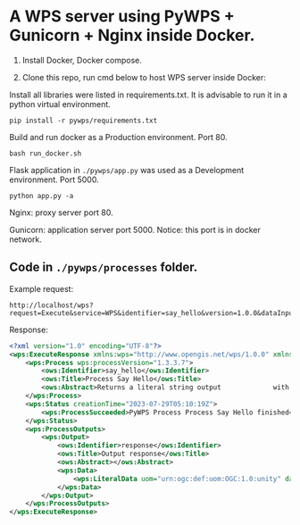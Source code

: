 # A WPS server using PyWPS + Gunicorn + Nginx inside Docker.

1. Install Docker, Docker compose.

2. Clone this repo, run cmd below to host WPS server inside Docker:

Install all libraries were listed in requirements.txt. It is advisable to run it in a python virtual environment.

```console
pip install -r pywps/requirements.txt
```

Build and run docker as a Production environment. Port 80.

```console
bash run_docker.sh
```

Flask application in  `./pywps/app.py` was used as a Development environment. Port 5000.

```console
python app.py -a
```

Nginx: proxy server port 80.

Gunicorn: application server port 5000. Notice: this port is in docker network.

## Code in `./pywps/processes` folder.

Example request:

```
http://localhost/wps?request=Execute&service=WPS&identifier=say_hello&version=1.0.0&dataInputs=name=world
```

Response:

```xml
<?xml version="1.0" encoding="UTF-8"?>
<wps:ExecuteResponse xmlns:wps="http://www.opengis.net/wps/1.0.0" xmlns:ows="http://www.opengis.net/ows/1.1" xmlns:xlink="http://www.w3.org/1999/xlink" xmlns:xsi="http://www.w3.org/2001/XMLSchema-instance" xsi:schemaLocation="http://www.opengis.net/wps/1.0.0 ../wpsExecute_response.xsd" service="WPS" version="1.0.0" xml:lang="en-US" serviceInstance="http://localhost:5000/wps?request=GetCapabilities&amp;amp;service=WPS" statusLocation="">
    <wps:Process wps:processVersion="1.3.3.7">
        <ows:Identifier>say_hello</ows:Identifier>
        <ows:Title>Process Say Hello</ows:Title>
        <ows:Abstract>Returns a literal string output             with Hello plus the inputed name</ows:Abstract>
	</wps:Process>
    <wps:Status creationTime="2023-07-29T05:10:19Z">
        <wps:ProcessSucceeded>PyWPS Process Process Say Hello finished</wps:ProcessSucceeded>
	</wps:Status>
	<wps:ProcessOutputs>
		<wps:Output>
            <ows:Identifier>response</ows:Identifier>
            <ows:Title>Output response</ows:Title>
            <ows:Abstract></ows:Abstract>
			<wps:Data>
                <wps:LiteralData uom="urn:ogc:def:uom:OGC:1.0:unity" dataType="string">Hello             world, 8516ee06677c</wps:LiteralData>
			</wps:Data>
		</wps:Output>
	</wps:ProcessOutputs>
</wps:ExecuteResponse>
```